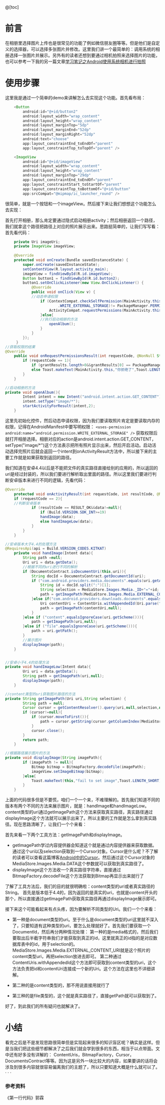 ﻿@[toc]
# 前言
在相册里选择图片上传也是很常见的功能了例如微信朋友圈等等。但是他们是自定义的选择器，可以选择多张图片并修改。这里我们讲一个最简单的：调用系统的相册选择一张图片并展示。另外有的读者还想到要通过相机拍照来选择图片的功能，也可以参考一下我的另一篇文章[学习笔记之Android使用系统相机进行拍照](https://blog.csdn.net/weixin_43766753/article/details/101224631)
# 使用步骤
这里我是通过一个简单的demo来讲解怎么去实现这个功能。首先看布局：
```java
    <Button
        android:id="@+id/button2"
        android:layout_width="wrap_content"
        android:layout_height="wrap_content"
        android:layout_marginTop="5dp"
        android:layout_marginEnd="52dp"
        android:layout_marginRight="52dp"
        android:text="choose"
        app:layout_constraintEnd_toEndOf="parent"
        app:layout_constraintTop_toTopOf="parent" />

    <ImageView
        android:id="@+id/imageView"
        android:layout_width="wrap_content"
        android:layout_height="wrap_content"
        android:layout_marginTop="29dp"
        app:layout_constraintEnd_toEndOf="parent"
        app:layout_constraintStart_toStartOf="parent"
        app:layout_constraintTop_toBottomOf="@+id/button"
        app:srcCompat="@mipmap/ic_launcher_round" />
```
很简单，就是一个按钮和一个imageView。然后接下来让我们想想这个功能怎么去实现：

首先打开相册，那么肯定要通过隐式启动相册activity；然后相册返回一个路径，我们就拿这个路径把路径上对应的照片展示出来。思路挺简单的，让我们写写看：
首先看代码：
```java
	private Uri imageUri;
    private ImageView imageView;
    
    @Override
    protected void onCreate(Bundle savedInstanceState) {
        super.onCreate(savedInstanceState);
        setContentView(R.layout.activity_main);
        imageView = findViewById(R.id.imageView);
        Button button1 = findViewById(R.id.button2);
        button1.setOnClickListener(new View.OnClickListener() {
            @Override
            public void onClick(View v) {
            //动态申请权限
                if (ContextCompat.checkSelfPermission(MainActivity.this,Manifest.permission
                        .WRITE_EXTERNAL_STORAGE)!= PackageManager.PERMISSION_GRANTED){
                    ActivityCompat.requestPermissions(MainActivity.this,new String[]{Manifest.permission.WRITE_EXTERNAL_STORAGE},1);
                }else{
                //执行启动相册的方法
                    openAlbum();
                }
            }
        });
     }
//获取权限的结果
@Override
    public void onRequestPermissionsResult(int requestCode, @NonNull String[] permissions, @NonNull int[] grantResults) {
        if (requestCode == 1){
            if (grantResults.length>0&&grantResults[0] == PackageManager.PERMISSION_GRANTED) openAlbum();
            else Toast.makeText(MainActivity.this,"你拒绝了",Toast.LENGTH_SHORT).show();
        }
    }

//启动相册的方法
private void openAlbum(){
        Intent intent = new Intent("android.intent.action.GET_CONTENT");
        intent.setType("image/*");
        startActivityForResult(intent,2);
    }
```
这里先初始化控件，然后动态申请权限，因为我们要读取照片肯定是要读取内存的权限，记得在AndroidManifest中要写明权限：
```<uses-permission android:name="android.permission.WRITE_EXTERNAL_STORAGE" />```
获取权限后就打开相册选择。相册对应的action是android.intent.action.GET_CONTENT，setType("image/*")这个方法表示把所有照片显示出来，然后开启活动。启动活动选择完照片后就会返回一个intent到onActivityResult方法中，所以接下来的主要工作就是如果获取到返回的路径。

我们知道在安卓4.4以后是不能把文件的真实路径直接给别的应用的，所以返回的uri是经过封装的，所以我们要进行解析取出里面的路径。所以这里我们要进行判断安卓版本来进行不同的逻辑，先看代码：
```java
@Override
    protected void onActivityResult(int requestCode, int resultCode, @Nullable Intent data) {
    if (requestCode == 2){
    //判断安卓版本
 			if (resultCode == RESULT_OK&&data!=null){
                if (Build.VERSION.SDK_INT>=19)
                handImage(data);
                else handImageLow(data);
            }
        }
    }

//安卓版本大于4.4的处理方法
@RequiresApi(api = Build.VERSION_CODES.KITKAT)
    private void handImage(Intent data){
        String path =null;
        Uri uri = data.getData();
        //根据不同的uri进行不同的解析
        if (DocumentsContract.isDocumentUri(this,uri)){
            String docId = DocumentsContract.getDocumentId(uri);
            if ("com.android.providers.media.documents".equals(uri.getAuthority())){
                String id = docId.split(":")[1];
                String selection = MediaStore.Images.Media._ID+"="+id;
                path = getImagePath(MediaStore.Images.Media.EXTERNAL_CONTENT_URI,selection);
            }else if("com.android.providers.downloads.documents".equals(uri.getAuthority())){
                Uri contentUri = ContentUris.withAppendedId(Uri.parse("content://downloads/public_downloads"),Long.valueOf(docId));
                path = getImagePath(contentUri,null);
            }
        }else if ("content".equalsIgnoreCase(uri.getScheme())){
            path = getImagePath(uri,null);
        }else if ("file".equalsIgnoreCase(uri.getScheme())){
            path = uri.getPath();
        }
        //展示图片
        displayImage(path);
    }


//安卓小于4.4的处理方法
private void handImageLow(Intent data){
        Uri uri = data.getData();
        String path = getImagePath(uri,null);
        displayImage(path);
    }

//content类型的uri获取图片路径的方法
private String getImagePath(Uri uri,String selection) {
        String path = null;
        Cursor cursor = getContentResolver().query(uri,null,selection,null,null);
        if (cursor!=null){
            if (cursor.moveToFirst()){
                path = cursor.getString(cursor.getColumnIndex(MediaStore.Images.Media.DATA));
            }
            cursor.close();
        }
        return path;
    }

//根据路径展示图片的方法
private void displayImage(String imagePath){
        if (imagePath != null){
            Bitmap bitmap = BitmapFactory.decodeFile(imagePath);
            imageView.setImageBitmap(bitmap);
        }else{
            Toast.makeText(this,"fail to set image",Toast.LENGTH_SHORT).show();
        }
    }

```
上面的代码很多但是不要慌，咱们一个一个来，不难理解的。首先我们知道不同的版本有两个不同的方法来展示图片，就是：handImage和handImageLow。content类型的uri通过getImagePath这个方法来获取真实路径，真实路径通过displayImage这个方法就可以展示出来了。所以主要的工作就是怎么拿到真实路径。现在思路清晰了，让我们一个个来看：

首先来看一下两个工具方法：getImagePath和displayImage。
 - getImagePath学过内容提供器会知道这个就是通过内容提供器来获取数据。通过这个uri以及selection获取到一个Cursor对象。Cursor是什么呢？不了解的读者可以查看这篇博客[Android中的Cursor](https://www.jianshu.com/p/2fc0d39bd2f6)。然后通过这个Cursor对象的MediaStore.Images.Media.DATA这个参数就可以获取到真实路径了。
 - displayImage这个方法收一个真实路径字符串，直接通过BitmapFactory.decodeFile这个方法获取到Bitmap再显示出来就行了

了解了工具方法后，我们的目的就很明确啦：content类型的uri或者真实路径的String。
首先是版本低于4.4的，因为返回的是真实的uri，也就是content开头的那个，所以直接通过getImagePath获取真实路径再通过displayImage展示即可。

接下来这个可能看起来有点头疼，因为要解析不同类型的Uri。我们一个个来看：
 - 第一种是document类型的uri。至于什么是document类型的uri这里就不深入了，只要知道有这种类型的uri，要怎么处理就好了。首先我们要获取一个DocumentId，然后再分两种情况处理：
 第一种的是media格式的，然后我们要取出后半截字符串我们才能获取到真正的id，这里就真正的id指的是对应数据库表中的id，用于selection的。MediaStore.Images.Media.EXTERNAL_CONTENT_URI就是这个照片的content类型uri，再把selection放进去即可。
 第二种通过ContentUris.withAppendedId这个方法即可获取到content类型的uri，这个方法负责把id和contentUri连接成一个新的Uri。这个方法在这里也不详细讲解。

 - 第二种的是content类型的，那不用说直接用就行了
 - 第三种的是file类型的，这个就是真实路径了，直接getPath就可以获取到了。


好了，到此我们的所有疑问也就解决了。
# 小结
看完之后是不是发现思路很简单但是实现起来很多的知识盲区呢？确实是这样。但是当我们把这些细节都解决了之后我们就会学到很多的东西，相当于以点带面。文中还有好多没有详解的：
 ContentUris，BitmapFactory，Cursor，DocumentsContract等等。因为这是另外一块比较大的内容，如果要讲的话将会涉及到很多内容就很容易偏离我们的主题了，所以只要知道大概是什么就可以了。
·
·
·

### 参考资料
《第一行代码》郭霖

